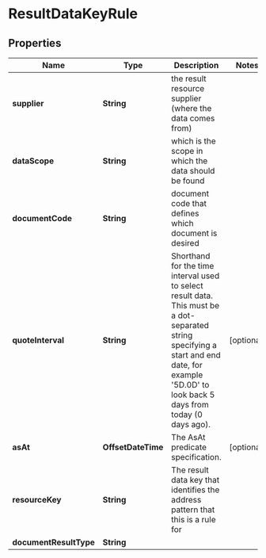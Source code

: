 

# ResultDataKeyRule


## Properties

| Name | Type | Description | Notes |
|------------ | ------------- | ------------- | -------------|
|**supplier** | **String** | the result resource supplier (where the data comes from) |  |
|**dataScope** | **String** | which is the scope in which the data should be found |  |
|**documentCode** | **String** | document code that defines which document is desired |  |
|**quoteInterval** | **String** | Shorthand for the time interval used to select result data. This must be a dot-separated string              specifying a start and end date, for example &#39;5D.0D&#39; to look back 5 days from today (0 days ago). |  [optional] |
|**asAt** | **OffsetDateTime** | The AsAt predicate specification. |  [optional] |
|**resourceKey** | **String** | The result data key that identifies the address pattern that this is a rule for |  |
|**documentResultType** | **String** |  |  |



